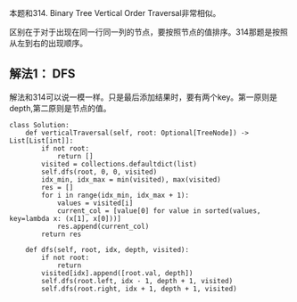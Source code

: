 本题和314. Binary Tree Vertical Order Traversal非常相似。

区别在于对于出现在同一行同一列的节点，要按照节点的值排序。314那题是按照从左到右的出现顺序。

## 解法1： DFS

解法和314可以说一模一样。只是最后添加结果时，要有两个key。第一原则是depth,第二原则是节点的值。

```
class Solution:
    def verticalTraversal(self, root: Optional[TreeNode]) -> List[List[int]]:
        if not root:
            return []
        visited = collections.defaultdict(list)
        self.dfs(root, 0, 0, visited)
        idx_min, idx_max = min(visited), max(visited)
        res = []
        for i in range(idx_min, idx_max + 1):
            values = visited[i]
            current_col = [value[0] for value in sorted(values, key=lambda x: (x[1], x[0]))]
            res.append(current_col)
        return res
            
    def dfs(self, root, idx, depth, visited):
        if not root:
            return
        visited[idx].append([root.val, depth])
        self.dfs(root.left, idx - 1, depth + 1, visited)
        self.dfs(root.right, idx + 1, depth + 1, visited)
```
